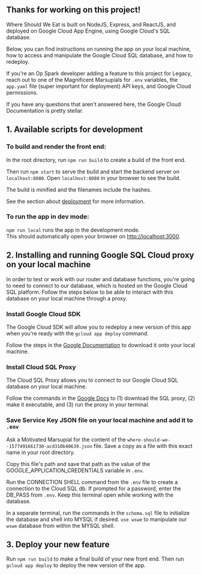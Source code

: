## Thanks for working on this project! 

Where Should We Eat is built on NodeJS, Express, and ReactJS, and deployed on Google Cloud App Engine, using Google Cloud's SQL database.

Below, you can find instructions on running the app on your local machine, how to access and manipulate the Google Cloud SQL database, and how to redeploy.

If you're an Op Spark developer adding a feature to this project for Legacy, reach out to one of the Magnificent Marsupials for `.env` variables, the `app.yaml` file (super important for deployment) API keys, and Google Cloud permissions.

If you have any questions that aren't answered here, the Google Cloud Documentation is pretty stellar.

## 1. Available scripts for development

### To build and render the front end:

In the root directory, run `npm run build` to create a build of the front end.

Then run `npm start` to serve the build and start the backend server on `localhost:8080`. Open `localhost:8080` in your browser to see the build.

The build is minified and the filenames include the hashes.<br />

See the section about [deployment](https://facebook.github.io/create-react-app/docs/deployment) for more information.

### To run the app in dev mode:

`npm run local` runs the app in the development mode.<br />
This should automatically open your browser on [http://localhost:3000](http://localhost:3000).

## 2. Installing and running Google SQL Cloud proxy on your local machine

In order to test or work with our router and database functions, you're going to need to connect to our database, which is hosted on the Google Cloud SQL platform. Follow the steps below to be able to interact with this database on your local machine through a proxy.

### Install Google Cloud SDK

The Google Cloud SDK will allow you to redeploy a new version of this app when you're ready with the `gcloud app deploy` command.

Follow the steps in the [Google Documentation](https://cloud.google.com/sdk/docs/downloads-interactive) to download it onto your local machine.

### Install Cloud SQL Proxy

The Cloud SQL Proxy allows you to connect to our Google Cloud SQL database on your local machine.

Follow the commands in the [Google Docs](https://cloud.google.com/sql/docs/mysql/connect-external-app#proxy) to (1) download the SQL proxy, (2) make it executable, and (3) run the proxy in your terminal.

### Save Service Key JSON file on your local machine and add it to `.env`

Ask a Motivated Marsupial for the content of the `where-should-we--1577491661730-acd310b40639.json` file. Save a copy as a file with this exact name in your root directory.

Copy this file's path and save that path as the value of the GOOGLE_APPLICATION_CREDENTIALS variable in `.env`.

Run the CONNECTION SHELL command from the `.env` file to create a connection to the Cloud SQL db. If prompted for a password, enter the DB_PASS from `.env`. Keep this terminal open while working with the database.

In a separate terminal, run the commands in the `schema.sql` file to initialize the database and shell into MYSQL if desired. `use wswe` to manipulate our `wswe` database from within the MYSQL shell.

## 3. Deploy your new feature

Run `npm run build` to make a final build of your new front end. Then run `gcloud app deploy` to deploy the new version of the app.